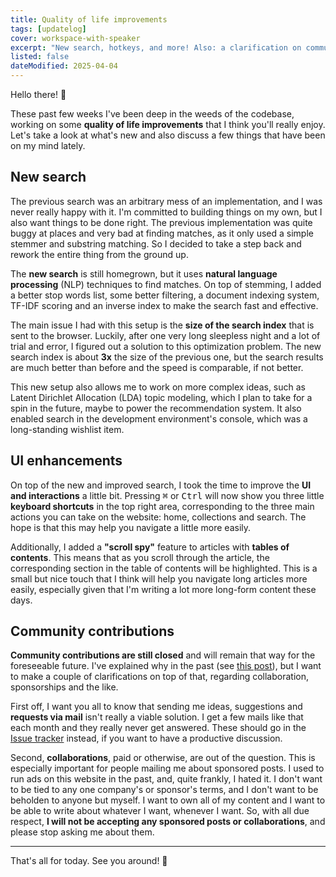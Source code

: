 ```yaml
---
title: Quality of life improvements
tags: [updatelog]
cover: workspace-with-speaker
excerpt: "New search, hotkeys, and more! Also: a clarification on community contributions."
listed: false
dateModified: 2025-04-04
---
```


Hello there! <span class="wave">👋</span>

These past few weeks I've been deep in the weeds of the codebase, working on some **quality of life improvements** that I think you'll really enjoy. Let's take a look at what's new and also discuss a few things that have been on my mind lately.

## New search

The previous search was an arbitrary mess of an implementation, and I was never really happy with it. I'm committed to building things on my own, but I also want things to be done right. The previous implementation was quite buggy at places and very bad at finding matches, as it only used a simple stemmer and substring matching. So I decided to take a step back and rework the entire thing from the ground up.

The **new search** is still homegrown, but it uses **natural language processing** (NLP) techniques to find matches. On top of stemming, I added a better stop words list, some better filtering, a document indexing system, TF-IDF scoring and an inverse index to make the search fast and effective.

The main issue I had with this setup is the **size of the search index** that is sent to the browser. Luckily, after one very long sleepless night and a lot of trial and error, I figured out a solution to this optimization problem. The new search index is about **3x** the size of the previous one, but the search results are much better than before and the speed is comparable, if not better.

This new setup also allows me to work on more complex ideas, such as Latent Dirichlet Allocation (LDA) topic modeling, which I plan to take for a spin in the future, maybe to power the recommendation system. It also enabled search in the development environment's console, which was a long-standing wishlist item.

## UI enhancements

On top of the new and improved search, I took the time to improve the **UI and interactions** a little bit. Pressing <kbd>⌘</kbd> or <kbd>Ctrl</kbd> will now show you three little **keyboard shortcuts** in the top right area, corresponding to the three main actions you can take on the website: home, collections and search. The hope is that this may help you navigate a little more easily.

Additionally, I added a **"scroll spy"** feature to articles with **tables of contents**. This means that as you scroll through the article, the corresponding section in the table of contents will be highlighted. This is a small but nice touch that I think will help you navigate long articles more easily, especially given that I'm writing a lot more long-form content these days.

## Community contributions

**Community contributions are still closed** and will remain that way for the foreseeable future. I've explained why in the past (see [this post](/update-logs/s/231020-content-creator-vs-content-curator)), but I want to make a couple of clarifications on top of that, regarding collaboration, sponsorships and the like.

First off, I want you all to know that sending me ideas, suggestions and **requests via mail** isn't really a viable solution. I get a few mails like that each month and they really never get answered. These should go in the [Issue tracker](https://github.com/Chalarangelo/30-seconds-of-code/issues) instead, if you want to have a productive discussion.

Second, **collaborations**, paid or otherwise, are out of the question. This is especially important for people mailing me about sponsored posts. I used to run ads on this website in the past, and, quite frankly, I hated it. I don't want to be tied to any one company's or sponsor's terms, and I don't want to be beholden to anyone but myself. I want to own all of my content and I want to be able to write about whatever I want, whenever I want. So, with all due respect, **I will not be accepting any sponsored posts or collaborations**, and please stop asking me about them.

---

That's all for today. See you around! 🍻
